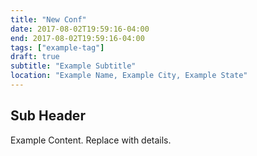 ```yaml
---
title: "New Conf"
date: 2017-08-02T19:59:16-04:00
end: 2017-08-02T19:59:16-04:00
tags: ["example-tag"]
draft: true
subtitle: "Example Subtitle"
location: "Example Name, Example City, Example State"
---
```


<!--more-->

## Sub Header

Example Content. Replace with details.
